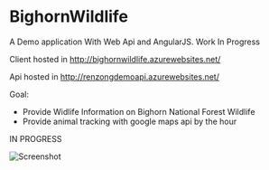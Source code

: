 BighornWildlife
===============

A Demo application With Web Api and AngularJS. Work In Progress

Client hosted in http://bighornwildlife.azurewebsites.net/

Api hosted in http://renzongdemoapi.azurewebsites.net/

Goal:

* Provide Widlife Information on Bighorn National Forest Wildlife
* Provide animal tracking with google maps api by the hour

IN PROGRESS

![Screenshot](https://dl.dropboxusercontent.com/u/1814467/Screen%20Shot%202014-09-09%20at%2012.52.36%20PM.png "Screenshot")
